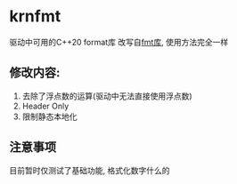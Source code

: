 # krnfmt
驱动中可用的C++20 format库
改写自[fmt库](https://github.com/fmtlib/fmt), 使用方法完全一样
## 修改内容:
1. 去除了浮点数的运算(驱动中无法直接使用浮点数)
2. Header Only
3. 限制静态本地化
## 注意事项
目前暂时仅测试了基础功能, 格式化数字什么的
